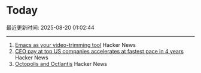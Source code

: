 # Today

最近更新时间: 2025-08-20 01:02:44

--- 
1. [Emacs as your video-trimming tool](https://xenodium.com/emacs-as-your-video-trimming-tool) Hacker News
2. [CEO pay at top US companies accelerates at fastest pace in 4 years](https://www.ft.com/content/d8da9877-a5d0-4ac2-87cd-236ff33d7269) Hacker News
3. [Octopolis and Octlantis](https://en.wikipedia.org/wiki/Octopolis_and_Octlantis) Hacker News
